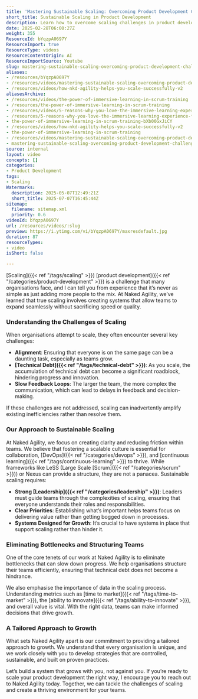 ```yaml
---
title: 'Mastering Sustainable Scaling: Overcoming Product Development Challenges with Naked Agility'
short_title: Sustainable Scaling in Product Development
description: Learn how to overcome scaling challenges in product development by reducing technical debt, improving team alignment, and building sustainable, growth-ready systems.
date: 2025-02-28T06:00:27Z
weight: 355
ResourceId: bYqzpA0697Y
ResourceImport: true
ResourceType: videos
ResourceContentOrigin: AI
ResourceImportSource: Youtube
slug: mastering-sustainable-scaling-overcoming-product-development-challenges-with-naked-agility
aliases:
- /resources/bYqzpA0697Y
- /resources/videos/mastering-sustainable-scaling-overcoming-product-development-challenges-with-naked-agility
- /resources/videos/how-nkd-agility-helps-you-scale-successfully-v2
aliasesArchive:
- /resources/videos/the-power-of-immersive-learning-in-scrum-training
- /resources/the-power-of-immersive-learning-in-scrum-training
- /resources/videos/5-reasons-why-you-love-the-immersive-learning-experience-for-students-part-3
- /resources/5-reasons-why-you-love-the-immersive-learning-experience-for-students-part-3
- the-power-of-immersive-learning-in-scrum-training-bXb00GxJiCY
- /resources/videos/how-nkd-agility-helps-you-scale-successfully-v2
- the-power-of-immersive-learning-in-scrum-training
- /resources/videos/mastering-sustainable-scaling-overcoming-product-development-challenges-with-naked-agility
- mastering-sustainable-scaling-overcoming-product-development-challenges-with-naked-agility
source: internal
layout: video
concepts: []
categories:
- Product Development
tags:
- Scaling
Watermarks:
  description: 2025-05-07T12:49:21Z
  short_title: 2025-07-07T16:45:44Z
sitemap:
  filename: sitemap.xml
  priority: 0.6
videoId: bYqzpA0697Y
url: /resources/videos/:slug
preview: https://i.ytimg.com/vi/bYqzpA0697Y/maxresdefault.jpg
duration: 87
resourceTypes:
- video
isShort: false

---
```

[Scaling]({{< ref "/tags/scaling" >}}) [product development]({{< ref "/categories/product-development" >}}) is a challenge that many organisations face, and I can tell you from experience that it’s never as simple as just adding more people to the mix. At Naked Agility, we’ve learned that true scaling involves creating systems that allow teams to expand seamlessly without sacrificing speed or quality. 

### Understanding the Challenges of Scaling

When organisations attempt to scale, they often encounter several key challenges:

- **Alignment**: Ensuring that everyone is on the same page can be a daunting task, especially as teams grow.
- **[Technical Debt]({{< ref "/tags/technical-debt" >}})**: As you scale, the accumulation of technical debt can become a significant roadblock, hindering progress and innovation.
- **Slow Feedback Loops**: The larger the team, the more complex the communication, which can lead to delays in feedback and decision-making.

If these challenges are not addressed, scaling can inadvertently amplify existing inefficiencies rather than resolve them.

### Our Approach to Sustainable Scaling

At Naked Agility, we focus on creating clarity and reducing friction within teams. We believe that fostering a scalable culture is essential for collaboration, [DevOps]({{< ref "/categories/devops" >}}), and [continuous learning]({{< ref "/tags/continuous-learning" >}}) to thrive. While frameworks like LeSS (Large Scale [Scrum]({{< ref "/categories/scrum" >}})) or Nexus can provide a structure, they are not a panacea. Sustainable scaling requires:

- **Strong [Leadership]({{< ref "/categories/leadership" >}})**: Leaders must guide teams through the complexities of scaling, ensuring that everyone understands their roles and responsibilities.
- **Clear Priorities**: Establishing what’s important helps teams focus on delivering value rather than getting bogged down in processes.
- **Systems Designed for Growth**: It’s crucial to have systems in place that support scaling rather than hinder it.

### Eliminating Bottlenecks and Structuring Teams

One of the core tenets of our work at Naked Agility is to eliminate bottlenecks that can slow down progress. We help organisations structure their teams efficiently, ensuring that technical debt does not become a hindrance. 

We also emphasise the importance of data in the scaling process. Understanding metrics such as [time to market]({{< ref "/tags/time-to-market" >}}), the [ability to innovate]({{< ref "/tags/ability-to-innovate" >}}), and overall value is vital. With the right data, teams can make informed decisions that drive growth.

### A Tailored Approach to Growth

What sets Naked Agility apart is our commitment to providing a tailored approach to growth. We understand that every organisation is unique, and we work closely with you to develop strategies that are controlled, sustainable, and built on proven practices.

Let’s build a system that grows with you, not against you. If you’re ready to scale your product development the right way, I encourage you to reach out to Naked Agility today. Together, we can tackle the challenges of scaling and create a thriving environment for your teams.
